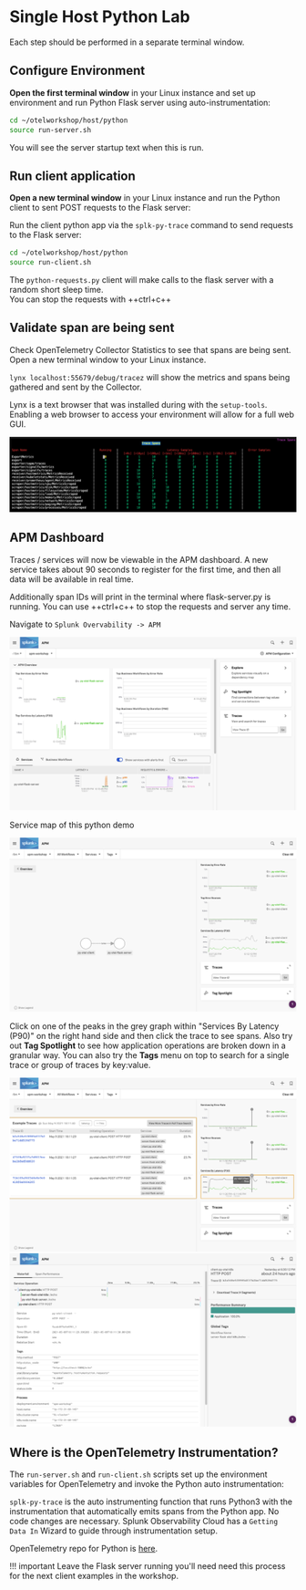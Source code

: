 # Single Host Python Lab

Each step should be performed in a separate terminal window.

## Configure Environment

**Open the first terminal window** in your Linux instance and set up environment and run Python Flask server using auto-instrumentation:

```bash
cd ~/otelworkshop/host/python
source run-server.sh
```
You will see the server startup text when this is run.

## Run client application

**Open a new terminal window** in your Linux instance and run the Python client to sent POST requests to the Flask server:  

Run the client python app via the `splk-py-trace` command to send requests to the Flask server:  

```bash
cd ~/otelworkshop/host/python
source run-client.sh
```

The `python-requests.py` client will make calls to the flask server with a random short sleep time.  
You can stop the requests with ++ctrl+c++

## Validate span are being sent

Check OpenTelemetry Collector Statistics to see that spans are being sent. Open a new terminal window to your Linux instance.

`lynx localhost:55679/debug/tracez` will show the metrics and spans being gathered and sent by the Collector.  

Lynx is a text browser that was installed during with the `setup-tools`. Enabling a web browser to access your environment will allow for a full web GUI.  

![zpagaes](../../images/06-zpages.png)

## APM Dashboard

Traces / services will now be viewable in the APM dashboard. A new service takes about 90 seconds to register for the first time, and then all data will be available in real time.  
  
Additionally span IDs will print in the terminal where flask-server.py is running. You can use ++ctrl+c++ to stop the requests and server any time.  

Navigate to `Splunk Overvability -> APM`

![image](../../images/07-apm.png)

Service map of this python demo  

![image](../../images/08-python.png)

Click on one of the peaks in the grey graph within "Services By Latency (P90)" on the right hand side and then click the trace to see spans. Also try out **Tag Spotlight** to see how application operations are broken down in a granular way. You can also try the **Tags** menu on top to search for a single trace or group of traces by key:value.

![image](../../images/09-pythontraces.png)  
![image](../../images/10-pythonspans.png)  

## Where is the OpenTelemetry Instrumentation?

The `run-server.sh` and `run-client.sh` scripts set up the environment variables for OpenTelemetry and invoke the Python auto instrumentation:  

`splk-py-trace` is the auto instrumenting function that runs Python3 with the instrumentation that automatically emits spans from the Python app. No code changes are necessary. Splunk Observability Cloud has a `Getting Data In` Wizard to guide through instrumentation setup.

OpenTelemetry repo for Python is [here](https://github.com/signalfx/splunk-otel-python).

!!! important
    Leave the Flask server running you'll need need this process for the next client examples in the workshop.